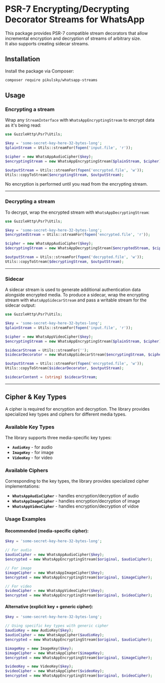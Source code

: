 # PSR-7 Encrypting/Decrypting Decorator Streams for WhatsApp

This package provides PSR-7 compatible stream decorators that allow
incremental encryption and decryption of streams of arbitrary size.  
It also supports creating sidecar streams.

## Installation

Install the package via Composer:

```bash
composer require pikulsky/whatsapp-streams
```

## Usage

### Encrypting a stream

Wrap any `StreamInterface` with `WhatsAppEncryptingStream` to encrypt data as it's being read:

```php
use GuzzleHttp\Psr7\Utils;

$key = 'some-secret-key-here-32-bytes-long';
$plainStream = Utils::streamFor(fopen('input.file', 'r'));

$cipher = new WhatsAppAudioCipher($key);
$encryptingStream = new WhatsAppEncryptingStream($plainStream, $cipher);

$outputStream = Utils::streamFor(fopen('encrypted.file', 'w'));
Utils::copyToStream($encryptingStream, $outputStream);
```

No encryption is performed until you read from the encrypting stream.

---

### Decrypting a stream

To decrypt, wrap the encrypted stream with `WhatsAppDecryptingStream`:

```php
use GuzzleHttp\Psr7\Utils;

$key = 'some-secret-key-here-32-bytes-long';
$encryptedStream = Utils::streamFor(fopen('encrypted.file', 'r'));

$cipher = new WhatsAppAudioCipher($key);
$decryptingStream = new WhatsAppDecryptingStream($encryptedStream, $cipher);

$outputStream = Utils::streamFor(fopen('decrypted.file', 'w'));
Utils::copyToStream($decryptingStream, $outputStream);
```

---

### Sidecar

A sidecar stream is used to generate additional authentication data alongside encrypted media.
To produce a sidecar, wrap the encrypting stream with `WhatsAppSidecarStream` and pass a writable stream for the sidecar output:

```php
use GuzzleHttp\Psr7\Utils;

$key = 'some-secret-key-here-32-bytes-long';
$plainStream = Utils::streamFor(fopen('input.file', 'r'));

$cipher = new WhatsAppVideoCipher($key);
$encryptingStream = new WhatsAppEncryptingStream($plainStream, $cipher);

$sidecarStream = Utils::streamFor('');
$sidecarDecorator = new WhatsAppSidecarStream($encryptingStream, $cipher, $sidecarStream);

$outputStream = Utils::streamFor(fopen('encrypted.file', 'w'));
Utils::copyToStream($sidecarDecorator, $outputStream);

$sidecarContent = (string) $sidecarStream;
```

---

## Cipher & Key Types

A cipher is required for encryption and decryption. The library provides specialized key types and ciphers
for different media types.

### Available Key Types

The library supports three media-specific key types:

- **`AudioKey`** - for audio
- **`ImageKey`** - for image
- **`VideoKey`** - for video


### Available Ciphers

Corresponding to the key types, the library provides specialized cipher implementations:

- **`WhatsAppAudioCipher`** - handles encryption/decryption of audio
- **`WhatsAppImageCipher`** - handles encryption/decryption of image
- **`WhatsAppVideoCipher`** - handles encryption/decryption of vidoe

### Usage Examples

#### Recommended (media-specific cipher):

```php
$key = 'some-secret-key-here-32-bytes-long';

// For audio
$audioCipher = new WhatsAppAudioCipher($key);
$encrypted = new WhatsAppEncryptingStream($original, $audioCipher);

// For image
$imageCipher = new WhatsAppImageCipher($key);
$encrypted = new WhatsAppEncryptingStream($original, $imageCipher);

// For video
$videoCipher = new WhatsAppVideoCipher($key);
$encrypted = new WhatsAppEncryptingStream($original, $videoCipher);
```

#### Alternative (explicit key + generic cipher):

```php
$key = 'some-secret-key-here-32-bytes-long';

// Using specific key types with generic cipher
$audioKey = new AudioKey($key);
$audioCipher = new WhatsAppCipher($audioKey);
$encrypted = new WhatsAppEncryptingStream($original, $audioCipher);

$imageKey = new ImageKey($key);
$imageCipher = new WhatsAppCipher($imageKey);
$encrypted = new WhatsAppEncryptingStream($original, $imageCipher);

$videoKey = new VideoKey($key);
$videoCipher = new WhatsAppCipher($videoKey);
$encrypted = new WhatsAppEncryptingStream($original, $videoCipher);
```
